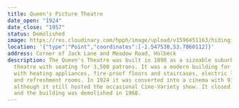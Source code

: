 ```yaml
---
title: Queen's Picture Theatre
date_open: "1924"
date_close: "1957"
status: Demolished
image: https://res.cloudinary.com/hpph/image/upload/v1596451163/hidinginplainsight/queenspicturehouse.svg
location: '{"type":"Point","coordinates":[-1.547538,53.7860112]}'
address: Corner of Jack Lane and Meadow Road, Holbeck
description: The Queen's Theatre was built in 1898 as a sizeable suburban
  theatre with seating for 3,500 patrons. It was a modern building for its time,
  with heating appliances, fire-proof floors and staircases, electric lighting
  and refreshment rooms. In 1924 it was converted into a cinema with 916 seats
  although it still hosted the occasional Cine-Variety show. It closed in 1957
  and the building was demolished in 1968.
---
```

